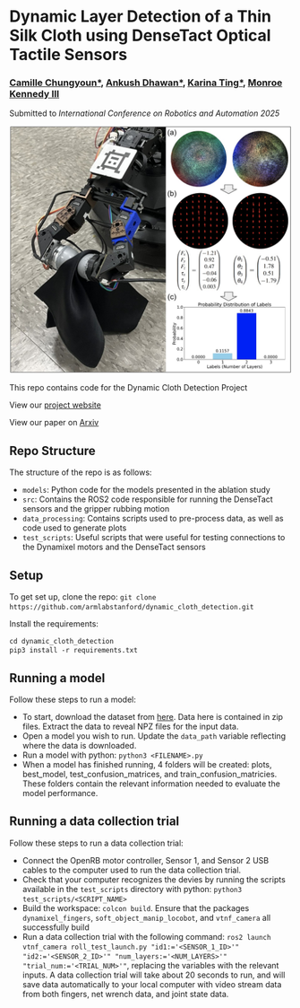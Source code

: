 # Dynamic Layer Detection of a Thin Silk Cloth using DenseTact Optical Tactile Sensors

### [Camille Chungyoun*](https://arm.stanford.edu/people/camille-chungyoun), [Ankush Dhawan*](https://arm.stanford.edu/people/ankush-dhawan), [Karina Ting*](https://arm.stanford.edu/people/karina-ting), [Monroe Kennedy III](https://monroekennedy3.com/)

Submitted to _International Conference on Robotics and Automation 2025_

<!-- insert image here -->
![My Image](./img/splash.jpg)

This repo contains code for the Dynamic Cloth Detection Project

View our [project website](https://armlabstanford.github.io/dynamic-cloth-detection)

View our paper on [Arxiv](https://arm.stanford.edu/people/camille-chungyoun)

## Repo Structure

The structure of the repo is as follows:

* `models`: Python code for the models presented in the ablation study
* `src`: Contains the ROS2 code responsible for running the DenseTact sensors and the gripper rubbing motion
* `data_processing`: Contains scripts used to pre-process data, as well as code used to generate plots
* `test_scripts`: Useful scripts that were useful for testing connections to the Dynamixel motors and the DenseTact sensors

## Setup

To get set up, clone the repo: `git clone https://github.com/armlabstanford/dynamic_cloth_detection.git`

Install the requirements: 

```
cd dynamic_cloth_detection
pip3 install -r requirements.txt
```

## Running a model

Follow these steps to run a model: 
* To start, download the dataset from [here](https://zenodo.org/records/13328677). Data here is contained in zip files. Extract the data to reveal NPZ files for the input data. 
* Open a model you wish to run. Update the `data_path` variable reflecting where the data is downloaded.
* Run a model with python: `python3 <FILENAME>.py`
* When a model has finished running, 4 folders will be created: plots, best_model, test_confusion_matrices, and train_confusion_matricies. These folders contain the relevant information needed to evaluate the model performance. 

## Running a data collection trial

Follow these steps to run a data collection trial:
* Connect the OpenRB motor controller, Sensor 1, and Sensor 2 USB cables to the computer used to run the data collection trial.
* Check that your computer recognizes the devies by running the scripts available in the `test_scripts` directory with python: `python3 test_scripts/<SCRIPT_NAME>`
* Build the workspace: `colcon build`. Ensure that the packages `dynamixel_fingers`, `soft_object_manip_locobot`, and `vtnf_camera` all successfully build
* Run a data collection trial with the following command: `ros2 launch vtnf_camera roll_test_launch.py "id1:='<SENSOR_1_ID>'" "id2:='<SENSOR_2_ID>'" "num_layers:='<NUM_LAYERS>'" "trial_num:='<TRIAL_NUM>'"`, replacing the variables with the relevant inputs. A data collection trial will take about 20 seconds to run, and will save data automatically to your local computer with video stream data from both fingers, net wrench data, and joint state data. 
